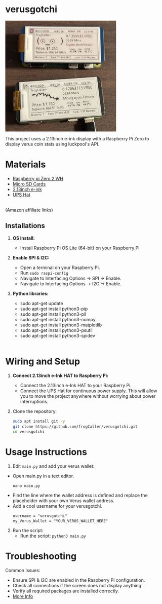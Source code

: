 # verusgotchi

<div style="display: flex; gap: 10px;">  
    <img src="images/verusgotchi.jpeg" width="350">
</div>

This project uses a 2.13inch e-ink display with a Raspberry Pi Zero to display verus coin stats using luckpool's API.

# Materials
* [Raspberry pi Zero 2 WH](https://amzn.to/3VO7eu2)<br />
* [Micro SD Cards](https://amzn.to/4erXgWD)<br />
* [2.13inch e-ink](https://amzn.to/3WLFCX2)<br />
* [UPS Hat](https://amzn.to/4ceZp6I)<br />
<br />
(Amazon affiliate links)<br />

## **Installations**

1. **OS install:**
   - Install Raspberry Pi OS Lite (64-bit) on your Raspberry Pi <br />
   
2. **Enable SPI & I2C:**
   - Open a terminal on your Raspberry Pi.
   - Run `sudo raspi-config`
   - Navigate to Interfacing Options -> SPI -> Enable.
   - Navigate to Interfacing Options -> I2C -> Enable.

3. **Python libraries:**
   - sudo apt-get update
   - sudo apt-get install python3-pip
   - sudo apt-get install python3-pil
   - sudo apt-get install python3-numpy
   - sudo apt-get install python3-matplotlib
   - sudo apt-get install python3-psutil
   - sudo apt-get install python3-spidev
   <br />

# Wiring and Setup
1. **Connect 2.13inch e-Ink HAT to Raspberry Pi:**
   - Connect the 2.13inch e-Ink HAT to your Raspberry Pi. <br />
   - Connect the UPS Hat for continuous power supply. This will allow you to move the project anywhere without worrying about power interruptions.

2. Clone the repository:
   ```bash
   sudo apt install git -y
   git clone https://github.com/frogCaller/verusgotchi.git
   cd verusgotchi

# Usage Instructions
1. Edit `main.py` and add your verus wallet:
  - Open main.py in a text editor.
    ```
    nano main.py
    ```
  - Find the line where the wallet address is defined and replace the placeholder with your own Verus wallet address.
  - Add a cool username for your verusgotchi.
    ```
    username = "verusgotchi"
    my_Verus_Wallet = "YOUR_VERUS_WALLET_HERE"
    ```
    
2. Run the script:
   - Run the script: `python3 main.py`


# Troubleshooting
Common Issues:
   - Ensure SPI & I2C are enabled in the Raspberry Pi configuration.
   - Check all connections if the screen does not display anything.
   - Verify all required packages are installed correctly.
   - [More Info](https://www.waveshare.com/wiki/2.13inch_e-Paper_HAT_Manual)
